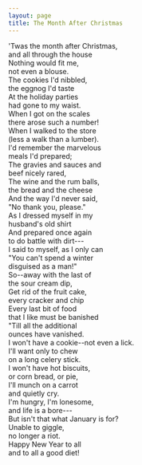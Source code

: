 ```yaml
---
layout: page
title: The Month After Christmas
---
```

 
'Twas the month after Christmas,<br>
and all through the house<br>
Nothing would fit me,<br>
not even a blouse.<br>
The cookies I'd nibbled,<br>
the eggnog I'd taste<br>
At the holiday parties<br>
had gone to my waist.<br>
When I got on the scales<br>
there arose such a number!<br>
When I walked to the store<br>
(less a walk than a lumber).<br>
I'd remember the marvelous<br>
meals I'd prepared;<br>
The gravies and sauces and<br>
beef nicely rared,<br>
The wine and the rum balls,<br>
the bread and the cheese<br>
And the way I'd never said,<br>
"No thank you, please."<br>
As I dressed myself in my<br>
husband's old shirt<br>
And prepared once again<br>
to do battle with dirt---<br>
I said to myself, as I only can<br>
"You can't spend a winter<br/>
disguised as a man!"<br>
So--away with the last of<br>
the sour cream dip,<br>
Get rid of the fruit cake,<br>
every cracker and chip<br>
Every last bit of food<br>
that I like must be banished<br>
"Till all the additional<br>
ounces have vanished.<br>
I won't have a cookie--not even a lick.<br>
I'll want only to chew<br>
on a long celery stick.<br>
I won't have hot biscuits,<br>
or corn bread, or pie,<br>
I'll munch on a carrot<br>
and quietly cry.<br>
I'm hungry, I'm lonesome,<br>
and life is a bore---<br>
But isn't that what January is for?<br>
Unable to giggle,<br>
no longer a riot.<br>
Happy New Year to all<br>
and to all a good diet!
